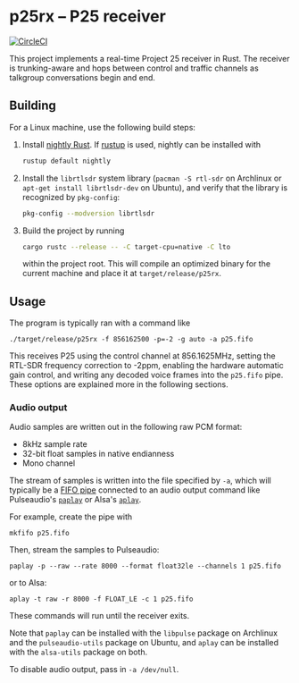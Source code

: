 # p25rx – P25 receiver

[![CircleCI](https://img.shields.io/circleci/project/github/kchmck/p25rx/master.svg)](https://circleci.com/gh/kchmck/p25rx)

This project implements a real-time Project 25 receiver in Rust. The receiver is
trunking-aware and hops between control and traffic channels as talkgroup conversations
begin and end.

## Building

For a Linux machine, use the following build steps:

1. Install [nightly Rust](https://www.rust-lang.org/). If [rustup](https://rustup.rs/) is
   used, nightly can be installed with

   ```sh
   rustup default nightly
   ```

2. Install the `librtlsdr` system library (`pacman -S rtl-sdr` on Archlinux or `apt-get
   install librtlsdr-dev` on Ubuntu), and verify that the library is recognized by
   `pkg-config`:

   ```sh
   pkg-config --modversion librtlsdr
   ```

3. Build the project by running

   ```sh
   cargo rustc --release -- -C target-cpu=native -C lto
   ```

   within the project root. This will compile an optimized binary for the current machine
   and place it at `target/release/p25rx`.

## Usage

The program is typically ran with a command like
```
./target/release/p25rx -f 856162500 -p=-2 -g auto -a p25.fifo
```
This receives P25 using the control channel at 856.1625MHz, setting the RTL-SDR frequency
correction to -2ppm, enabling the hardware automatic gain control, and writing any
decoded voice frames into the `p25.fifo` pipe. These options are explained more in the
following sections.

### Audio output

Audio samples are written out in the following raw PCM format:

 - 8kHz sample rate
 - 32-bit float samples in native endianness
 - Mono channel

The stream of samples is written into the file specified by `-a`, which will typically be
a [FIFO pipe](https://en.wikipedia.org/wiki/Named_pipe) connected to an audio output
command like Pulseaudio's
[`paplay`](http://manpages.ubuntu.com/manpages/zesty/man1/paplay.1.html) or Alsa's
[`aplay`](http://manpages.ubuntu.com/manpages/zesty/man1/aplay.1.html).

For example, create the pipe with
```
mkfifo p25.fifo
```
Then, stream the samples to Pulseaudio:
```
paplay -p --raw --rate 8000 --format float32le --channels 1 p25.fifo
```
or to Alsa:
```
aplay -t raw -r 8000 -f FLOAT_LE -c 1 p25.fifo
```
These commands will run until the receiver exits.

Note that `paplay` can be installed with the `libpulse` package on Archlinux and the
`pulseaudio-utils` package on Ubuntu, and `aplay` can be installed with the `alsa-utils`
package on both.

To disable audio output, pass in `-a /dev/null`.
